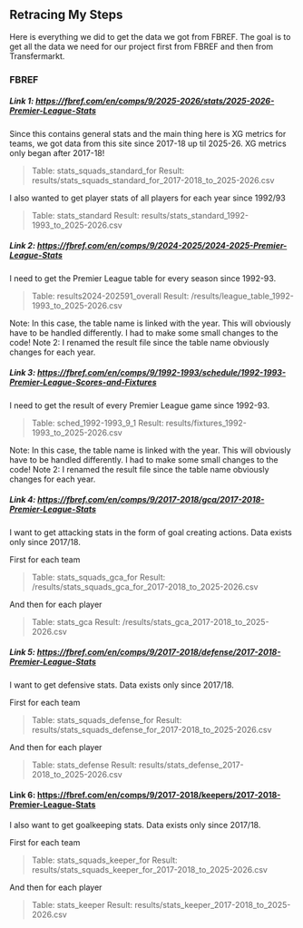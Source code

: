 ## Retracing My Steps
Here is everything we did to get the data we got from FBREF. 
The goal is to get all the data we need for our project first from FBREF and then from Transfermarkt. 

### FBREF

##### Link 1: https://fbref.com/en/comps/9/2025-2026/stats/2025-2026-Premier-League-Stats

Since this contains general stats and the main thing here is XG metrics for teams, we got data from this site since 2017-18 up til 2025-26. XG metrics only began after 2017-18!

> Table: stats_squads_standard_for
> Result: results/stats_squads_standard_for_2017-2018_to_2025-2026.csv

I also wanted to get player stats of all players for each year since 1992/93

> Table: stats_standard
> Result: results/stats_standard_1992-1993_to_2025-2026.csv

##### Link 2: https://fbref.com/en/comps/9/2024-2025/2024-2025-Premier-League-Stats
I need to get the Premier League table for every season since 1992-93. 

> Table: results2024-202591_overall
> Result: /results/league_table_1992-1993_to_2025-2026.csv

Note: In this case, the table name is linked with the year. This will obviously have to be handled differently. I had to make some small changes to the code!
Note 2: I renamed the result file since the table name obviously changes for each year.

##### Link 3: https://fbref.com/en/comps/9/1992-1993/schedule/1992-1993-Premier-League-Scores-and-Fixtures
I need to get the result of every Premier League game since 1992-93.

> Table: sched_1992-1993_9_1
> Result: results/fixtures_1992-1993_to_2025-2026.csv

Note: In this case, the table name is linked with the year. This will obviously have to be handled differently. I had to make some small changes to the code!
Note 2: I renamed the result file since the table name obviously changes for each year.

##### Link 4: https://fbref.com/en/comps/9/2017-2018/gca/2017-2018-Premier-League-Stats
I want to get attacking stats in the form of goal creating actions. 
Data exists only since 2017/18.

First for each team
> Table: stats_squads_gca_for
> Result: /results/stats_squads_gca_for_2017-2018_to_2025-2026.csv

And then for each player
> Table: stats_gca
> Result: /results/stats_gca_2017-2018_to_2025-2026.csv

##### Link 5: https://fbref.com/en/comps/9/2017-2018/defense/2017-2018-Premier-League-Stats
I want to get defensive stats.
Data exists only since 2017/18.

First for each team
> Table: stats_squads_defense_for
> Result: results/stats_squads_defense_for_2017-2018_to_2025-2026.csv

And then for each player
> Table: stats_defense
> Result: results/stats_defense_2017-2018_to_2025-2026.csv

#### Link 6: https://fbref.com/en/comps/9/2017-2018/keepers/2017-2018-Premier-League-Stats
I also want to get goalkeeping stats. 
Data exists only since 2017/18. 

First for each team
> Table: stats_squads_keeper_for
> Result: results/stats_squads_keeper_for_2017-2018_to_2025-2026.csv

And then for each player
> Table: stats_keeper
> Result: results/stats_keeper_2017-2018_to_2025-2026.csv